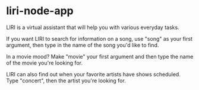 # liri-node-app

LIRI is a virtual assistant that will help you with various everyday tasks.

If you want LIRI to search for information on a song, use "song" as your first argument, then type in the name of the song you'd like to find.

In a movie mood? Make "movie" your first argument and then type the name of the movie you're looking for.

LIRI can also find out when your favorite artists have shows scheduled. Type "concert", then the artist you're looking for.